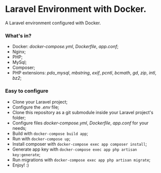 # Laravel Environment with Docker.

A Laravel environment configured with Docker.

### What's in?
* Docker: *docker-compose.yml*, *Dockerfile*, *app.conf*;
* Nginx;
* PHP;
* MySql;
* Composer;
* PHP extensions: *pdo_mysql*, *mbstring*, *exif*, *pcntl*, *bcmath*, *gd*, *zip*, *intl*, *bz2*;

### Easy to configure
* Clone your Laravel project;
* Configure the *.env* file;
* Clone this repository as a git submodule inside your Laravel project's folder;
* Configure files *docker-compose.yml*, *Dockerfile*, *app.conf* for your needs;
* Build with `docker-compose build app`;
* Run with `docker-compose up`;
* Install composer with `docker-compose exec app composer install`;
* Generate app key with `docker-compose exec app php artisan key:generate`;
* Run migrations with `docker-compose exec app php artisan migrate`;
* Enjoy! :)
